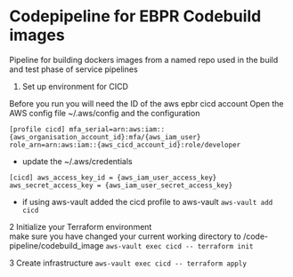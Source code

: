 # Codepipeline for EBPR Codebuild images

Pipeline for building dockers images from a named repo used in the build and test phase of service pipelines

1. Set up environment for CICD

Before you run you will need the ID of the aws epbr cicd account
Open the AWS config file ~/.aws/config and the configuration

`[profile cicd]
mfa_serial=arn:aws:iam::{aws_organisation_account_id}:mfa/{aws_iam_user}
role_arn=arn:aws:iam::{aws_cicd_account_id}:role/developer`

- update the  ~/.aws/credentials 

`[cicd]
aws_access_key_id = {aws_iam_user_access_key}
aws_secret_access_key = {aws_iam_user_secret_access_key}`

- if using aws-vault added the cicd profile to aws-vault
`aws-vault add cicd`


2 Initialize your Terraform environment  
make sure you have changed your current working directory to /code-pipeline/codebuild_image
`aws-vault exec cicd -- terraform init`

3  Create infrastructure
`aws-vault exec cicd -- terraform apply`
